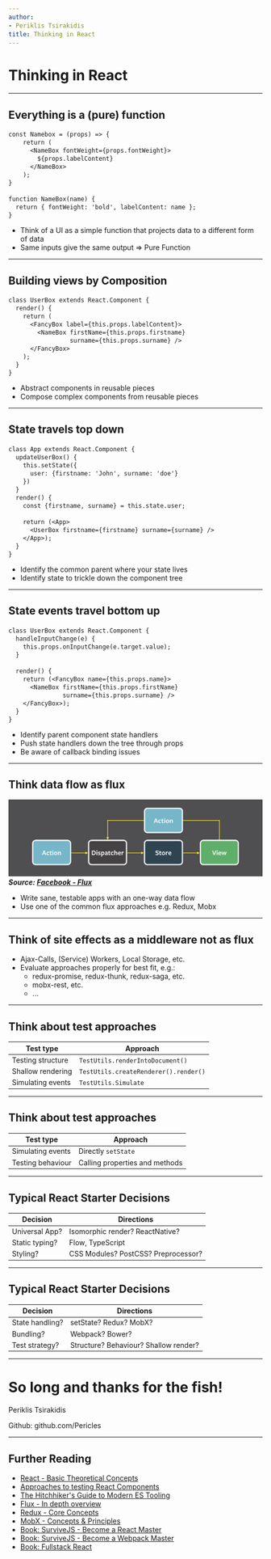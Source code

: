 ```yaml
---
author:
- Periklis Tsirakidis
title: Thinking in React
---
```


# Thinking in React

---

## Everything is a (pure) function

```
const Namebox = (props) => {
    return (
      <NameBox fontWeight={props.fontWeight}>
        ${props.labelContent}
      </NameBox>
    );
}

function NameBox(name) {
  return { fontWeight: 'bold', labelContent: name };
}
```

- Think of a UI as a simple function that projects data to a different form of data
- Same inputs give the same output => Pure Function

---

## Building views by Composition

```
class UserBox extends React.Component {
  render() {
    return (
      <FancyBox label={this.props.labelContent}>
        <NameBox firstName={this.props.firstname}
                 surname={this.props.surname} />
      </FancyBox>
    );
  }
}
```
- Abstract components in reusable pieces
- Compose complex components from reusable pieces

---

## State travels top down

```
class App extends React.Component {
  updateUserBox() {
    this.setState({
      user: {firstname: 'John', surname: 'doe'}
    })
  }
  render() {
    const {firstname, surname} = this.state.user;

    return (<App>
      <UserBox firstname={firstname} surname={surname} />
    </App>);
  }
}
```

- Identify the common parent where your state lives
- Identify state to trickle down the component tree

---

## State events travel bottom up

```
class UserBox extends React.Component {
  handleInputChange(e) {
    this.props.onInputChange(e.target.value);
  }

  render() {
    return (<FancyBox name={this.props.name}>
      <NameBox firstName={this.props.firstName}
               surname={this.props.surname} />
    </FancyBox>);
  }
}
```

- Identify parent component state handlers
- Push state handlers down the tree through props
- Be aware of callback binding issues

---

## Think data flow as flux

![Flux approach](./media/2017-06-mayday-reactjs/flux-simple-diagram.png)
___Source: [Facebook - Flux](https://facebook.github.io/flux/docs/overview.html)___

- Write sane, testable apps with an one-way data flow
- Use one of the common flux approaches e.g. Redux, Mobx

---

## Think of site effects as a middleware not as flux

- Ajax-Calls, (Service) Workers, Local Storage, etc.
- Evaluate approaches properly for best fit, e.g.:
  - redux-promise, redux-thunk, redux-saga, etc.
  - mobx-rest, etc.
  - ...

---

## Think about test approaches

| Test type         | Approach                                  |
| ----------------- | ----------------------------------------- |
| Testing structure | ```TestUtils.renderIntoDocument()```      |
| Shallow rendering | ```TestUtils.createRenderer().render()``` |
| Simulating events | ```TestUtils.Simulate```                  |

----

## Think about test approaches

| Test type         | Approach                       |
| ----------------- | ------------------------------ |
| Simulating events | Directly ```setState```        |
| Testing behaviour | Calling properties and methods |

---

## Typical React Starter Decisions

| Decision        | Directions                            |
| --------------- | ------------------------------------- |
| Universal App?  | Isomorphic render? ReactNative?       |
| Static typing?  | Flow, TypeScript                      |
| Styling?        | CSS Modules? PostCSS? Preprocessor?   |

----

## Typical React Starter Decisions

| Decision        | Directions                            |
| --------------- | ------------------------------------- |
| State handling? | setState? Redux? MobX?                |
| Bundling?       | Webpack? Bower?                       |
| Test strategy?  | Structure? Behaviour? Shallow render? |

---

# So long and thanks for the fish!

Periklis Tsirakidis

Github: github.com/Pericles

---

## Further Reading

- [React - Basic Theoretical Concepts](https://github.com/reactjs/react-basic)
- [Approaches to testing React Components](http://reactkungfu.com/2015/07/approaches-to-testing-react-components-an-overview/)
- [The Hitchhiker's Guide to Modern ES Tooling ](http://reactkungfu.com/2015/07/the-hitchhikers-guide-to-modern-javascript-tooling/)
- [Flux - In depth overview](https://facebook.github.io/flux/docs/in-depth-overview.html#content)
- [Redux - Core Concepts](http://redux.js.org/docs/introduction/CoreConcepts.html)
- [MobX - Concepts & Principles](https://mobx.js.org/intro/concepts.html)
- [Book: SurviveJS - Become a React Master](https://survivejs.com/react/introduction/)
- [Book: SurviveJS - Become a Webpack Master](https://survivejs.com/webpack/preface/)
- [Book: Fullstack React](https://www.fullstackreact.com/)
